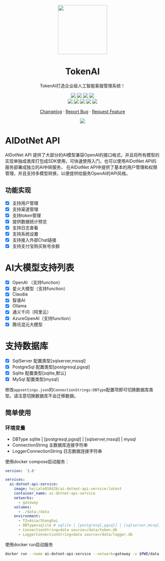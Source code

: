 <div align="center"><a name="readme-top"></a>

<img height="160" src="https://api.token-ai.cn/logo.png">

<h1>TokenAI</h1>

TokenAI打造企业级人工智能客服管理系统！

[![][npm-release-shield]][npm-release-link]
[![][github-releasedate-shield]][github-releasedate-link]
[![][github-action-test-shield]][github-action-test-link]
[![][github-action-release-shield]][github-action-release-link]<br/>
[![][github-contributors-shield]][github-contributors-link]
[![][github-forks-shield]][github-forks-link]
[![][github-stars-shield]][github-stars-link]
[![][github-issues-shield]][github-issues-link]
[![][github-license-shield]][github-license-link]

[Changelog](./CHANGELOG.md) · [Report Bug][github-issues-link] · [Request Feature][github-issues-link]

![](https://raw.githubusercontent.com/andreasbm/readme/master/assets/lines/rainbow.png)

</div>

[npm-release-shield]: https://img.shields.io/npm/v/@lobehub/chat?color=369eff&labelColor=ffcb47&logo=npm&logoColor=white&style=flat-square
[npm-release-link]: https://www.npmjs.com/package/@lobehub/chat
[github-releasedate-shield]: https://img.shields.io/github/release-date/AIDotNet/AIDotNet.API?color=8ae8ff&labelColor=ffcb47&style=flat-square
[github-releasedate-link]: https://github.com/AIDotNet/AIDotNet.API/releases
[github-action-test-shield]: https://img.shields.io/github/actions/workflow/status/AIDotNet/AIDotNet.API/test.yml?color=8ae8ff&label=test&labelColor=ffcb47&logo=githubactions&logoColor=white&style=flat-square
[github-action-test-link]: https://github.com/AIDotNet/AIDotNet.API/actions/workflows/test.yml
[github-action-release-shield]: https://img.shields.io/github/actions/workflow/status/AIDotNet/AIDotNet.API/release.yml?color=8ae8ff&label=release&labelColor=ffcb47&logo=githubactions&logoColor=white&style=flat-square
[github-action-release-link]: https://github.com/AIDotNet/AIDotNet.API/actions/workflows/release.yml
[github-contributors-shield]: https://img.shields.io/github/contributors/AIDotNet/AIDotNet.API?color=c4f042&labelColor=ffcb47&style=flat-square
[github-contributors-link]: https://github.com/AIDotNet/AIDotNet.API/graphs/contributors
[github-forks-shield]: https://img.shields.io/github/forks/AIDotNet/AIDotNet.API?color=8ae8ff&labelColor=ffcb47&style=flat-square
[github-forks-link]: https://github.com/AIDotNet/AIDotNet.API/network/members
[github-stars-shield]: https://img.shields.io/github/stars/AIDotNet/AIDotNet.API?color=ffcb47&labelColor=ffcb47&style=flat-square
[github-stars-link]: https://github.com/AIDotNet/AIDotNet.API/network/stargazers
[github-issues-shield]: https://img.shields.io/github/issues/AIDotNet/AIDotNet.API?color=ff80eb&labelColor=ffcb47&style=flat-square
[github-issues-link]: https://github.com/AIDotNet/AIDotNet.API/issues
[github-license-shield]: https://img.shields.io/github/license/AIDotNet/AIDotNet.API?color=white&labelColor=ffcb47&style=flat-square
[github-license-link]: https://github.com/AIDotNet/AIDotNet.API/blob/main/LICENSE

# AIDotNet API 

AIDotNet API 提供了大部分的AI模型兼容OpenAI的接口格式，并且将所有模型的实现单独成类库打包成SDK使用，可快速使用入门，也可以使用AIDotNet API的服务部署成独立的AI中转服务，
在AIDotNet API中提供了基本的用户管理和权限管理，并且支持多模型转换，以便提供给服务OpenAI的API风格。

## 功能实现

- [x] 支持用户管理
- [x] 支持渠道管理
- [x] 支持token管理
- [x] 提供数据统计预览
- [x] 支持日志查看
- [x] 支持系统设置
- [x] 支持接入外部Chat链接
- [x] 支持支付宝购买账号余额

# AI大模型支持列表

- [x] OpenAI （支持function）
- [x] 星火大模型（支持function）
- [x] Claudia
- [x] 智谱AI
- [x] Ollama
- [x] 通义千问（阿里云）   
- [x] AzureOpenAI（支持function）
- [x] 腾讯混元大模型

# 支持数据库

- [x] SqlServer 配置类型[sqlserver,mssql]
- [x] PostgreSql 配置类型[postgresql,pgsql]
- [x] Sqlite 配置类型[sqlite,默认]
- [x] MySql 配置类型[mysql]

修改`appsettings.json`的`ConnectionStrings:DBType`配置项即可切换数据库类型。请注意切换数据库不会迁移数据。

## 简单使用

### 环境变量

- DBType
	sqlite | [postgresql,pgsql] | [sqlserver,mssql] | mysql
- ConnectionString 
	主数据库连接字符串
- LoggerConnectionString
	日志数据连接字符串


使用docker compose启动服务：

```yaml
version: '3.8'

services:
  ai-dotnet-api-service:
    image: hejiale010426/ai-dotnet-api-service:latest
    container_name: ai-dotnet-api-service
    networks:
      - gateway
    volumes:
      - ./data:/data
    environment:
      - TZ=Asia/Shanghai
      - DBType=sqlite # sqlite | [postgresql,pgsql] | [sqlserver,mssql] | mysql
      - ConnectionString=data source=/data/token.db
      - LoggerConnectionString=data source=/data/logger.db
```

使用docker run启动服务

```sh
docker run --name ai-dotnet-api-service --network=gateway -v $PWD/data:/data -e TZ=Asia/Shanghai -e DBType=sqlite -e ConnectionString="data source=/data/token.db" -e LoggerConnectionString="data source=/data/logger.db" hejiale010426/ai-dotnet-api-service:latest
```

